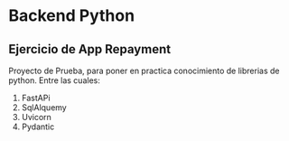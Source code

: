 # Backend Python

## Ejercicio de App Repayment

Proyecto de Prueba, para poner en practica conocimiento de librerias de python.
Entre las cuales:

1. FastAPi
2. SqlAlquemy
3. Uvicorn
4. Pydantic
